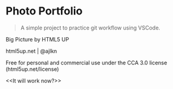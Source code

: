 # Photo Portfolio

> A simple project to practice git workflow using VSCode.

Big Picture by HTML5 UP

html5up.net | @ajlkn

Free for personal and commercial use under the CCA 3.0 license (html5up.net/license)

<<It will work now?>>
